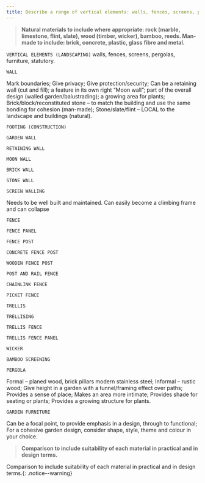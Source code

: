 ```yaml
---
title: Describe a range of vertical elements: walls, fences, screens, pergolas, furniture, statuary. For each of the above, compare TWO examples of natural and man-made materials used in their manufacture.
---
```



> **Natural materials to include where
appropriate: rock (marble, limestone, flint,
slate), wood (timber, wicker), bamboo, reeds.
Man-made to include: brick, concrete, plastic,
glass fibre and metal.** 


`VERTICAL ELEMENTS (LANDSCAPING)`
 walls, fences, screens, pergolas, furniture, statutory. 


`WALL`

Mark boundaries;
Give privacy;
Give protection/security;
Can be a retaining wall (cut and fill); a feature in its own right “Moon wall”; part of the overall design (walled garden/balustrading); a growing area for plants;
Brick/block/reconstituted stone – to match the building and use the same bonding for cohesion (man-made);
Stone/slate/flint – LOCAL to the landscape and buildings (natural).


`FOOTING (CONSTRUCTION)`

`GARDEN WALL`

`RETAINING WALL`

`MOON WALL`

`BRICK WALL`

`STONE WALL`

`SCREEN WALLING`

Needs to be well built and maintained.  Can easily become a climbing frame and can collapse

`FENCE`

`FENCE PANEL`

`FENCE POST`

`CONCRETE FENCE POST`

`WOODEN FENCE POST`

`POST AND RAIL FENCE`

`CHAINLINK FENCE`

`PICKET FENCE`

`TRELLIS`

`TRELLISING`

`TRELLIS FENCE`

`TRELLIS FENCE PANEL`

`WICKER`

`BAMBOO SCREENING`

`PERGOLA`

Formal – planed wood, brick pillars         modern stainless steel;
Informal – rustic wood;
Give height in a garden with a tunnel/framing effect over paths;
Provides a sense of place;
Makes an area more intimate;
Provides shade for seating or plants;
Provides a growing structure for plants.


`GARDEN FURNITURE`

Can be a focal point, to provide emphasis in a design, through to functional;
For a cohesive garden design, consider shape, style, theme and colour in your choice.

> **Comparison to include suitability of each
material in practical and in design terms.** 


Comparison to include suitability of each material in practical and in design terms.{: .notice--warning}

